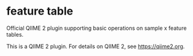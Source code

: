# feature table

Official QIIME 2 plugin supporting basic operations on sample x feature
tables.

This is a QIIME 2 plugin. For details on QIIME 2, see https://qiime2.org.
